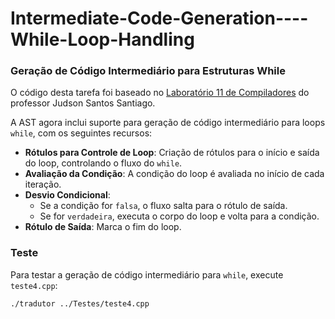# Intermediate-Code-Generation----While-Loop-Handling

### Geração de Código Intermediário para Estruturas While

O código desta tarefa foi baseado no [Laboratório 11 de Compiladores]([https://example.com](https://github.com/JudsonSS/Compiladores/tree/2e1b81ba859e18e938ea149d1cef2edea04dde36/Labs/Lab11)) do professor Judson Santos Santiago.

A AST agora inclui suporte para geração de código intermediário para loops `while`, com os seguintes recursos:

- **Rótulos para Controle de Loop**: Criação de rótulos para o início e saída do loop, controlando o fluxo do `while`.
- **Avaliação da Condição**: A condição do loop é avaliada no início de cada iteração.
- **Desvio Condicional**: 
  - Se a condição for `falsa`, o fluxo salta para o rótulo de saída.
  - Se for `verdadeira`, executa o corpo do loop e volta para a condição.
- **Rótulo de Saída**: Marca o fim do loop.

### Teste
Para testar a geração de código intermediário para `while`, execute `teste4.cpp`:

```bash
./tradutor ../Testes/teste4.cpp
```
